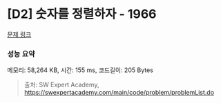 # [D2] 숫자를 정렬하자 - 1966 

[문제 링크](https://swexpertacademy.com/main/code/problem/problemDetail.do?contestProbId=AV5PrmyKAWEDFAUq) 

### 성능 요약

메모리: 58,264 KB, 시간: 155 ms, 코드길이: 205 Bytes



> 출처: SW Expert Academy, https://swexpertacademy.com/main/code/problem/problemList.do